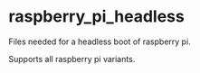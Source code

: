 # raspberry_pi_headless

Files needed for a headless boot of raspberry pi.

Supports all raspberry pi variants.


